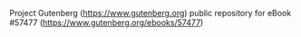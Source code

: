 Project Gutenberg (https://www.gutenberg.org) public repository for
eBook #57477 (https://www.gutenberg.org/ebooks/57477)
